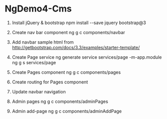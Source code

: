 # NgDemo4-Cms
1. Install jQuery & bootstrap
npm install --save jquery bootstrap@3

2. Create nav bar component
ng g c components/navbar

3. Add navbar sample html from http://getbootstrap.com/docs/3.3/examples/starter-template/

4. Create Page service
ng generate service services/page -m-app.module
ng g s services/page

5. Create Pages component
ng g c components/pages

6. Create routing for Pages component

7. Update navbar navigation

8. Admin pages
ng g c components/adminPages

9. Admin add-page
ng g c components/adminAddPage
